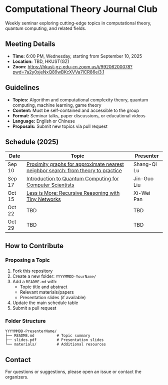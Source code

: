 # Computational Theory Journal Club

Weekly seminar exploring cutting-edge topics in computational theory, quantum computing, and related fields.

## Meeting Details
- **Time:** 6:00 PM, Wednesday, starting from September 10, 2025
- **Location:** TBD, HKUST(GZ)
- **Zoom:** https://hkust-gz-edu-cn.zoom.us/j/99206200078?pwd=7a2y0xjeNxQ89wBKcXVVa7lCR86ei3.1

## Guidelines
- **Topics:** Algorithm and computational complexity theory, quantum computing, machine learning, game theory
- **Content:** Must be self-contained and accessible to the group
- **Format:** Seminar talks, paper discussions, or educational videos
- **Language:** English or Chinese
- **Proposals:** Submit new topics via pull request

## Schedule (2025)

| Date | Topic | Presenter |
|------|-------|-----------|
| Sep 10 | [Proximity graphs for approximate nearest neighbor search: from theory to practice](20250910-ShangqiLu/) | Shang-Qi Lu |
| Sep 17 | [Introduction to Quantum Computing for Computer Scientists](20250917-JinguoLiu/) | Jin-Guo Liu |
| Oct 15 | [Less is More: Recursive Reasoning with Tiny Networks](20251015-XiweiPan/) | Xi-Wei Pan |
| Oct 22 | TBD | TBD |
| Oct 29 | TBD | TBD |

## How to Contribute

### Proposing a Topic
1. Fork this repository
2. Create a new folder: `YYYYMMDD-YourName/`
3. Add a `README.md` with:
   - Topic title and abstract
   - Relevant materials/papers
   - Presentation slides (if available)
4. Update the main schedule table
5. Submit a pull request

### Folder Structure
```
YYYYMMDD-PresenterName/
├── README.md          # Topic summary
├── slides.pdf         # Presentation slides
└── materials/         # Additional resources
```

## Contact
For questions or suggestions, please open an issue or contact the organizers.

